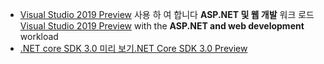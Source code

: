 * <span data-ttu-id="06444-101">[Visual Studio 2019 Preview](https://visualstudio.microsoft.com/vs/preview/) 사용 하 여 합니다 **ASP.NET 및 웹 개발** 워크 로드</span><span class="sxs-lookup"><span data-stu-id="06444-101">[Visual Studio 2019 Preview](https://visualstudio.microsoft.com/vs/preview/) with the **ASP.NET and web development** workload</span></span>
* [<span data-ttu-id="06444-102">.NET core SDK 3.0 미리 보기</span><span class="sxs-lookup"><span data-stu-id="06444-102">.NET Core SDK 3.0 Preview</span></span>](https://dotnet.microsoft.com/download/dotnet-core/3.0)

